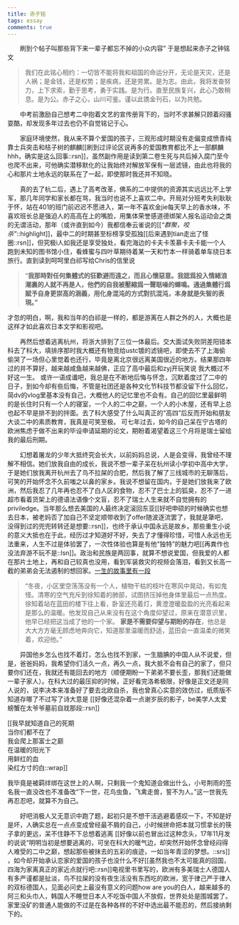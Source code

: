 ```yaml
---
title: 赤子铭
tags: essay
comments: true
---
```


&emsp;&emsp;刷到个帖子叫那些背下来一辈子都忘不掉的小众内容” 于是想起来赤子之钟铭文

> 我们在此铭心相约：一切皆不能将我和祖国的命运分开，无论是天灾，还是人祸；是金钱，还是权势；是疾病，还是劳累。是为志。由此，我将发奋努力，上下求索，勤于思考，勇于实践。是为行。直至民族复兴，此心乃敢稍息。是为公。赤子之心，山川可鉴。谨以此镌金刊石，以为共勉。

&emsp;&emsp;中考前激励自己想考二中抱着文艺的宣传册背下的，当时不求甚解只顾着闷骚耍酷，却发现多年过去也仍不自觉铭记于心。

&emsp;&emsp;家庭环境使然，我从来不算个爱国的孩子，三观形成时期没有走偏变成愤青纯靠士兵突击和桔子树的麒麟[[刷到过评论区说再多的爱国教育都比不上一部麒麟hhh，确实是这么回事::rsn]]，虽然副作用是读到第二卷生死与共后掉入腐门至今也爬不出来，可他确实潜移默化的让我始终对解放军保有一层滤镜，由此也将我的心和那片土地永远的联系在了一起，即使那时我还并不知晓。

&emsp;&emsp;真的去了杭二后，遇上了高考改革，佛系的二中提供的资源其实远远比不上学军，那几年同学和家长都在骂，我当时也说不上喜欢二中。开局对分班考失利耿耿于怀，站在401的班门前迟迟不愿进入，第一年不喜欢金jie每天早上的香水味，不喜欢班长总是强迫人的高高在上的嘴脸，用集体荣誉感道德绑架人报名运动会之类的无谓活动，那年（或许直到如今）我都信奉云雀说的[[*“群聚，咬杀”*::highlight]]，最中二的时期甚至标榜享受孤独[[后来遇到tian走出了怪圈::rsn]]，但究极i人如我还是享受独处，看完海边的卡夫卡羡慕卡夫卡能一个人跑到未知的图书馆小住，看蜂蜜与四叶草期待着某一天和竹本一样骑着单车绕日本旅行。直到读到呵呵里白祁写给Chris的信里说
>  “**我那時對任何集體式的狂歡避而遠之，而且心懷惡意。我認爲投入情緒浪潮裏的人就不再是人，他們的自我被壓縮爲一聲聒噪的蟬鳴。通過集體行爲賦予自身更崇高的涵義，用化身混沌的方式對抗混沌，本身就是失智的表現。”**

才忽的明白，啊，我和当年的白祁是一样的，都是游离在人群之外的人，大概也是这样才如此喜欢日本文学和影视吧。

&emsp;&emsp;再然后想着逃离杭州，将浙大排到了三位一体最后。交大面试失败阴差阳错本科去了科大，填排序那时我大概还有物竞给ustc镀的滤镜吧，即使去不了上海偷偷哭了一场但心里觉着也还行，毕竟是离北京很远离美国很近的地方。结果那四年过的并不算好，越来越咸鱼越来越佛，正应了高中最后和zyj开玩笑说 我大概过不好这一生。 或许一语成谶吧，我总是在不断地后悔与怀念，沉默着度过了二中的日子，到如今却有些后悔，不管是社团还是各种文化节科技节都没留下什么回忆，简dv的vlog里基本没有自己，大概他人的记忆里也不会有。自己的回忆里最鲜明的是长住时只有一个人的寝室，一个人的二中之巅，一个人的小木屋，还有早上总也起不早是排不到的拌面。去了科大感受了什么叫真正的“高四”后反而开始和朋友大谈二中的素质教育，我真是可笑至极。  可七年过去，如今的自己呆在宁古塔的欧洲焦虑于做不出来的毕设申请延期的论文，期盼着渴望着这三个月将是瑞士留给我的最后刑期。

&emsp;&emsp;幻想着屠龙的少年大抵终究会长大，以前妈妈总说，人是会变得，我曾经不理解不相信。她们放我自由的成长，我说不想一辈子呆在杭州读小学初中高中大学，于是她们放我离开杭州去了鸟不拉屎的合肥，然后我了解了三线城市的无聊落后，可笑的开始怀念不久前嗤之以鼻的家乡。我说不想留在国内，于是她们放我来了欧洲，然后我忍了几年再也忍不了白人区的食物，忍不了巴士上的狐臭，忍不了一进超市看着货架上的德语法语像个文盲，忍不了瑞士人生来就不自觉拥有的priviledge。当年那么想去美国的人最终决定滚回东亚[[好吧申硕的时候确实也想去日本，被老妈否了加自己不坚定顺带收到了offer随波逐流罢了，我就是犟吧，没得到过的兜兜转转还是想要::rsn]]，也终于承认中国永远是故乡。那些重生小说的意义大抵也在于此，经历过才知道好不好，失去了才懂得珍惜，可惜人永远也无法重来，人生不过是体验罢了，一次性体验也算是有他“独特”的魅力吧[[再粪作也没法弃游不玩不是::lsn]]。政治和民族是两回事，就算不想说爱国，但我爱的人都在那片土地上，再和自己较真也没用，看到军装救灾的视频会落泪，看到又长高一截的弟弟会无法遏制的想回家。[一生的故事里有一段](https://blog.sina.com.cn/s/blog_5cda18e40101g1yn.html)

> “冬夜，小区里空荡荡没有一个人，植物干枯的枝叶在寒风中晃动，有如鬼怪。清寒的空气充斥到徐知着的肺部，试图挤压掉他身体里最后一点热度。
徐知着站在蓝田的楼下往上看，卧室还亮着灯，黄澄澄暖盈盈的光亮看起来是那么的温暖。他发现自己从来没有在这个角度仰望过，原来在潜意识里，他早已经把这当成了他的一个家。
**家是不需要仰望与期盼的存在**，他总是大大方方毫无顾虑地奔向它，知道那里温暖而舒适，蓝田会一直温柔的微笑着，欢迎他。”

&emsp;&emsp;异国他乡怎么也找不着灯，怎么也找不到家，一生腼腆的中国人从不说爱，但是，爸爸妈妈，我希望你们活久一点，再久一点，我大抵不会有自己的家了，但只要你们还在，我就还有能回去的地方（顺便期盼一下弟弟不要长歪，那我们还能做一辈子家人）。在科大过的最压抑的时候，正好看完洛希极限，好像是正文还是同人说的，说李决本来准备好了要去北欧自杀，我也曾真心实意的效仿过，纸质版不知道存哪了不过写了诗大意是 [[好像还混杂着一点谢岁辰的影子，be美学人太爱螃蟹在太爷爷墓前自戕那段::rsn]]

[[我早就知道自己的死期 <br>当你们都不在了 <br>我会爬上那富士之巅 <br>在温暖的阳光下 <br>用鲜红的血 <br>染红方寸的白::wrap]]

我毕竟是被羁绊绑在这世上的人啊，只剩我一个鬼知道会做出什么，小号荆雨的签名我一直没改也不准备改“下一世，花鸟虫鱼，飞禽走兽，誓不为人。”这一世我先再忍忍吧，就算不为自己。

&emsp;&emsp;好吧消极人又无意识中跑了题，起初只是不想干活逃避着感叹一下，不知是好是坏，人确实总在一点点变成曾经最不屑的自己，小时候拼命把本就习惯拿长的筷子拿的更远，呆不住静不下总想着逃离 [[好像以前也冒出过这种念头，17年11月发的说说“明明当初是想要逃离的，可坐在科大的暖气边，却突然开始怀念曾经闷得人难受的二中之巅，想起那些被抹去的五彩的痕迹，一如当年青涩的梦想。::srs]] ，如今却开始承认恋家的爱国的孩子也没什么不好[[虽然我也不太可能真的回国，四海为家离真正的家近点就行吧::rsn]]电视里书里写的，欧洲有多美瑞士人德国人有多严谨都是扯淡，鸟不拉屎的没有夜生活没有东西吃的欧洲，宽于律己严于律人的双标德国人，见面必问史上最没有意义的问题how are you的白人，越来越多的阿三和头巾人，韩国人不睡觉日本人不吃饭中国人不放假，世界处处是围城罢了。家里没矿的普通人能做的不过是在各种各样的不好中选出最不能忍的，然后接纳剩下的。



